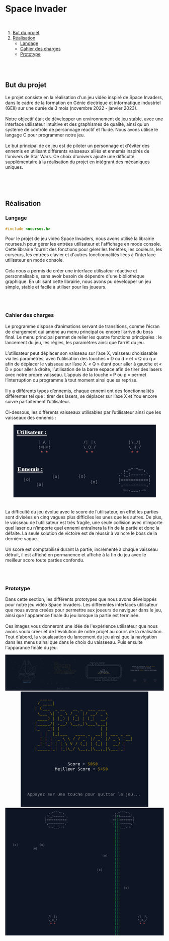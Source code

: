 # Space Invader

<br />

<ol>
  <li>
    <a href="#but-du-projet">But du projet</a>
  </li>
  <li>
    <a href="#réalisation">Réalisation</a>
    <ul>
      <li><a href="#langage">Langage</a></li>
      <li><a href="#cahier-des-charges">Cahier des charges</a></li>
      <li><a href="#prototype">Prototype</a></li>
    </ul>
  </li>
</ol>

<br />
<br />

## But du projet
<p>
  Le projet consiste en la réalisation d'un jeu vidéo inspiré de Space Invaders, dans le cadre de la formation en Génie électrique et informatique industriel (GEII) sur une durée de 3 mois (novembre 2022 - janvier 2023). 
  <br /><br />
  Notre objectif était de développer un environnement de jeu stable, avec une interface utilisateur intuitive et des graphismes de qualité, ainsi qu'un système de contrôle de personnage réactif et fluide. Nous avons utilisé le langage C pour programmer notre jeu.
  <br /><br />
  Le but principal de ce jeu est de piloter un personnage et d'éviter des ennemis en utilisant différents vaisseaux alliés et ennemis inspirés de l'univers de Star Wars. Ce choix d'univers ajoute une difficulté supplémentaire à la réalisation du projet en intégrant des mécaniques uniques.
</p>
      
<br /><br /><br />

## Réalisation


### Langage
```c
#include <ncurses.h>
```

<p>
  Pour le projet de jeu vidéo Space Invaders, nous avons utilisé la librairie ncurses.h pour gérer les entrées utilisateur et l'affichage en mode console. Cette librairie fournit des fonctions pour gérer les fenêtres, les couleurs, les curseurs, les entrées clavier et d'autres fonctionnalités liées à l'interface utilisateur en mode console. 
  <br /><br />
  Cela nous a permis de créer une interface utilisateur réactive et personnalisable, sans avoir besoin de dépendre d'une bibliothèque graphique. En utilisant cette librairie, nous avons pu développer un jeu simple, stable et facile à utiliser pour les joueurs.
</p>

<br /><br />

### Cahier des charges
<p>
  Le programme dispose d’animations servant de transitions, comme l’écran de chargement qui amène au menu principal ou encore l’arrivé du boss final. Le menu principal permet de relier les quatre fonctions principales : le lancement du jeu, les règles, les paramètres ainsi que l’arrêt du jeu.
  <br /><br />
  L’utilisateur peut déplacer son vaisseau sur l’axe X, vaisseau choisissable via les paramètres, avec l’utilisation des touches « D ou d » et « Q ou q » afin de déplacer le vaisseau sur l’axe X. « Q » étant pour aller à gauche et « D » pour aller à droite, l’utilisation de la barre espace afin de tirer des lasers avec notre propre vaisseau. L’appuis de la touche « P ou p » permet l’interruption du programme à tout moment ainsi que sa reprise.
  <br /><br />
  Il y a différents types d’ennemis, chaque ennemi ont des fonctionnalités différentes tel que : tirer des lasers, se déplacer sur l’axe X et You encore suivre parfaitement l’utilisateur.
  <br /><br />
  Ci-dessous, les différents vaisseaux utilisables par l’utilisateur ainsi que les vaisseaux des ennemis :
  <div align="center">
    <img src="images/1/fig1.png">
  </div>
  <br /><br />
  La difficulté du jeu évolue avec le score de l’utilisateur, en effet les parties sont divisées en cinq vagues plus difficiles les unes que les autres. De plus, le vaisseau de l’utilisateur est très fragile, une seule collision avec n’importe quel laser ou n’importe quel ennemi entraînera la fin de la partie et donc la défaite. La seule solution de victoire est de réussir à vaincre le boss de la dernière vague. 
  <br /><br />
  Un score est comptabilisé durant la partie, incrémenté à chaque vaisseau détruit, il est affiché en permanence et affiché à la fin du jeu avec le meilleur score toute parties confondu.
</p>

<br /><br />

### Prototype
<p>
  Dans cette section, les différents prototypes que nous avons développés pour notre jeu vidéo Space Invaders. Les différentes interfaces utilisateur que nous avons créées pour permettre aux joueurs de naviguer dans le jeu, ainsi que l'apparence finale du jeu lorsque la partie est terminée. 
  <br /><br />
  Ces images vous donneront une idée de l'expérience utilisateur que nous avons voulu créer et de l'évolution de notre projet au cours de la réalisation. Tout d'abord, la visualasation du lancement du jeu ainsi que la navigation dans les menus ainsi que dans le choix du vaisseeau. Puis ensuite l'apparance finale du jeu.
  <div align="center">
    <img src="images/1/fig3-interface.png">
    <img src="images/1/fin.PNG">
    <img src="images/1/gameplay.png">
  </div>
</p>
